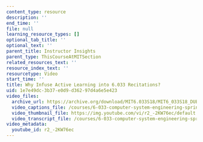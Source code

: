 ```yaml
---
content_type: resource
description: ''
end_time: ''
file: null
learning_resource_types: []
optional_tab_title: ''
optional_text: ''
parent_title: Instructor Insights
parent_type: ThisCourseAtMITSection
related_resources_text: ''
resource_index_text: ''
resourcetype: Video
start_time: ''
title: Why Infuse Active Learning into 6.033 Recitations?
uid: 1e7e49dc-3b37-e0d9-d362-97d4a6e5e423
video_files:
  archive_url: https://archive.org/download/MIT6.033S18/MIT6_033S18_DUET_Lecture_300k.mp4
  video_captions_file: /courses/6-033-computer-system-engineering-spring-2018/fbfec293d1155ee8879c814387978507_r2_-2KW76ec.vtt
  video_thumbnail_file: https://img.youtube.com/vi/r2_-2KW76ec/default.jpg
  video_transcript_file: /courses/6-033-computer-system-engineering-spring-2018/6eb1ae9f40ad290423a03116bbdfaf75_r2_-2KW76ec.pdf
video_metadata:
  youtube_id: r2_-2KW76ec
---
```

